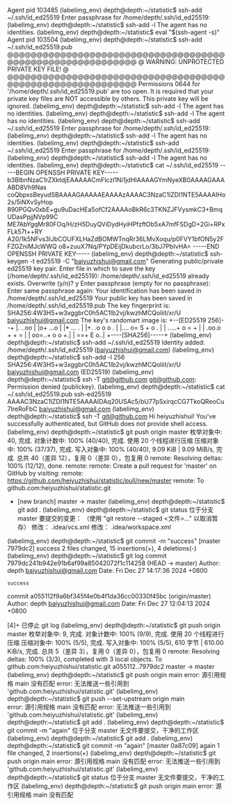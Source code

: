 Agent pid 103485
(labelimg_env) depth@depth:~/statistic$ ssh-add ~/.ssh/id_ed25519
Enter passphrase for /home/depth/.ssh/id_ed25519: 
(labelimg_env) depth@depth:~/statistic$ ssh-add -l
The agent has no identities.
(labelimg_env) depth@depth:~/statistic$ eval "$(ssh-agent -s)"
Agent pid 103504
(labelimg_env) depth@depth:~/statistic$ ssh-add ~/.ssh/id_ed25519.pub
@@@@@@@@@@@@@@@@@@@@@@@@@@@@@@@@@@@@@@@@@@@@@@@@@@@@@@@@@@@
@         WARNING: UNPROTECTED PRIVATE KEY FILE!          @
@@@@@@@@@@@@@@@@@@@@@@@@@@@@@@@@@@@@@@@@@@@@@@@@@@@@@@@@@@@
Permissions 0644 for '/home/depth/.ssh/id_ed25519.pub' are too open.
It is required that your private key files are NOT accessible by others.
This private key will be ignored.
(labelimg_env) depth@depth:~/statistic$ ssh-add -l
The agent has no identities.
(labelimg_env) depth@depth:~/statistic$ ssh-add -l
The agent has no identities.
(labelimg_env) depth@depth:~/statistic$ ssh-add ~/.ssh/id_ed25519
Enter passphrase for /home/depth/.ssh/id_ed25519: 
(labelimg_env) depth@depth:~/statistic$ ssh-add -l
The agent has no identities.
(labelimg_env) depth@depth:~/statistic$ ssh-add ~/.ssh/id_ed25519
Enter passphrase for /home/depth/.ssh/id_ed25519: 
(labelimg_env) depth@depth:~/statistic$ ssh-add -l
The agent has no identities.
(labelimg_env) depth@depth:~/statistic$ cat ~/.ssh/id_ed25519 
-----BEGIN OPENSSH PRIVATE KEY-----
b3BlbnNzaC1rZXktdjEAAAAACmFlczI1Ni1jdHIAAAAGYmNyeXB0AAAAGAAAABD8Vh9Nas
coQbpxsBeyudSBAAAAGAAAAAEAAAAzAAAAC3NzaC1lZDI1NTE5AAAAIHo2s/5iNXvSyHop
890PGQv0xbE+gu9uDacHEa5ofCf2AAAAoBkR6c3TKNZJFVysmkC3+BmqUDasPpjjNVp99C
ME7AbYgqMr80FOq/H/zH5DuyQViDydHyiHPfzftOb5xA7mfFSDgD+2Gi+RPxFLk57t++RY
A20/1k5NFvs3IJbCOUFXLHaZdBOMWTnqRr36LMvXoqu/p0FVY1bfON5y2FFZGZniMJcWWQ
o8+zuuX7Nq/PYpDEijDkubcrLo/3bJ7PbIvHA=
-----END OPENSSH PRIVATE KEY-----
(labelimg_env) depth@depth:~/statistic$ ssh-keygen -t ed25519 -C "baiyuzhishui@gmail.com"
Generating public/private ed25519 key pair.
Enter file in which to save the key (/home/depth/.ssh/id_ed25519): 
/home/depth/.ssh/id_ed25519 already exists.
Overwrite (y/n)? y
Enter passphrase (empty for no passphrase): 
Enter same passphrase again: 
Your identification has been saved in /home/depth/.ssh/id_ed25519
Your public key has been saved in /home/depth/.ssh/id_ed25519.pub
The key fingerprint is:
SHA256:4W3H5+w3xggbrC0h5AC1Ib2vj/kwzhMCQoliit/xr/U baiyuzhishui@gmail.com
The key's randomart image is:
+--[ED25519 256]--+
|. ..oo           |
|o+ ...o          |
|*   ... .        |
|+.  .o o o .     |
|.... o= S + o .  |
|  .....+ o = +   |
|    .oo.o + + =  |
|    oo=..+ o o +.|
|     ==+  E   o..|
+----[SHA256]-----+
(labelimg_env) depth@depth:~/statistic$ ssh-add ~/.ssh/id_ed25519
Identity added: /home/depth/.ssh/id_ed25519 (baiyuzhishui@gmail.com)
(labelimg_env) depth@depth:~/statistic$ ssh-add -l
256 SHA256:4W3H5+w3xggbrC0h5AC1Ib2vj/kwzhMCQoliit/xr/U baiyuzhishui@gmail.com (ED25519)
(labelimg_env) depth@depth:~/statistic$ ssh -T git@github.com
git@github.com: Permission denied (publickey).
(labelimg_env) depth@depth:~/statistic$ cat ~/.ssh/id_ed25519.pub 
ssh-ed25519 AAAAC3NzaC1lZDI1NTE5AAAAIDAq20USAc5/bU77pSxirqcCG7TkoQReoCu7IreRoFbC baiyuzhishui@gmail.com
(labelimg_env) depth@depth:~/statistic$ ssh -T git@github.com
Hi heiyuzhishui! You've successfully authenticated, but GitHub does not provide shell access.
(labelimg_env) depth@depth:~/statistic$ git push origin master
枚举对象中: 40, 完成.
对象计数中: 100% (40/40), 完成.
使用 20 个线程进行压缩
压缩对象中: 100% (37/37), 完成.
写入对象中: 100% (40/40), 9.09 KiB | 9.09 MiB/s, 完成.
总共 40（差异 12），复用 0（差异 0），包复用 0
remote: Resolving deltas: 100% (12/12), done.
remote: 
remote: Create a pull request for 'master' on GitHub by visiting:
remote:      https://github.com/heiyuzhishui/statistic/pull/new/master
remote: 
To github.com:heiyuzhishui/statistic.git
 * [new branch]      master -> master
(labelimg_env) depth@depth:~/statistic$ git add .
(labelimg_env) depth@depth:~/statistic$ git status
位于分支 master
要提交的变更：
  （使用 "git restore --staged <文件>..." 以取消暂存）
        修改：     .idea/vcs.xml
        修改：     .idea/workspace.xml

(labelimg_env) depth@depth:~/statistic$ git commit -m "success"
[master 7979dc2] success
 2 files changed, 15 insertions(+), 4 deletions(-)
(labelimg_env) depth@depth:~/statistic$ git log
commit 7979dc241b942e91b6af99a85042072f1c114258 (HEAD -> master)
Author: depth <baiyuzhishui@gmail.com>
Date:   Fri Dec 27 14:17:36 2024 +0800

    success

commit a055112f9a6bf345f4e0b4f1da36cc00330f45bc (origin/master)
Author: depth <baiyuzhishui@gmail.com>
Date:   Fri Dec 27 12:04:13 2024 +0800


[4]+  已停止               git log
(labelimg_env) depth@depth:~/statistic$ git push origin master
枚举对象中: 9, 完成.
对象计数中: 100% (9/9), 完成.
使用 20 个线程进行压缩
压缩对象中: 100% (5/5), 完成.
写入对象中: 100% (5/5), 610 字节 | 610.00 KiB/s, 完成.
总共 5（差异 3），复用 0（差异 0），包复用 0
remote: Resolving deltas: 100% (3/3), completed with 3 local objects.
To github.com:heiyuzhishui/statistic.git
   a055112..7979dc2  master -> master
(labelimg_env) depth@depth:~/statistic$ git push origin main
error: 源引用规格 main 没有匹配
error: 无法推送一些引用到 'github.com:heiyuzhishui/statistic.git'
(labelimg_env) depth@depth:~/statistic$ git push --set-upstream origin main         
error: 源引用规格 main 没有匹配
error: 无法推送一些引用到 'github.com:heiyuzhishui/statistic.git'
(labelimg_env) depth@depth:~/statistic$ git add .
(labelimg_env) depth@depth:~/statistic$ git commit -m "again"
位于分支 master
无文件要提交，干净的工作区
(labelimg_env) depth@depth:~/statistic$ git add .
(labelimg_env) depth@depth:~/statistic$ git commit -m "again"
[master 0a87c09] again
 1 file changed, 2 insertions(+)
(labelimg_env) depth@depth:~/statistic$ git push origin main
error: 源引用规格 main 没有匹配
error: 无法推送一些引用到 'github.com:heiyuzhishui/statistic.git'
(labelimg_env) depth@depth:~/statistic$ git status
位于分支 master
无文件要提交，干净的工作区
(labelimg_env) depth@depth:~/statistic$ git push origin main
error: 源引用规格 main 没有匹配
